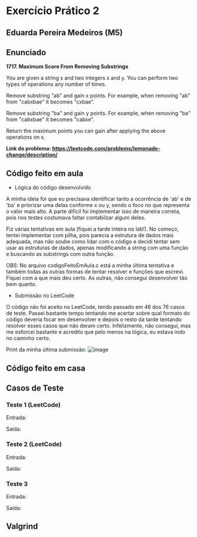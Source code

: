 # Exercício Prático 2

## Eduarda Pereira Medeiros (M5)

## Enunciado 

**1717. Maximum Score From Removing Substrings**

You are given a string s and two integers x and y. You can perform two types of operations any number of times.

Remove substring "ab" and gain x points.
For example, when removing "ab" from "cabxbae" it becomes "cxbae".

Remove substring "ba" and gain y points.
For example, when removing "ba" from "cabxbae" it becomes "cabxe".

Return the maximum points you can gain after applying the above operations on s.

**Link do problema: https://leetcode.com/problems/lemonade-change/description/**

## Código feito em aula

* Lógica do código desenvolvido
  
A minha ideia foi que eu precisava identificar tanto a ocorrência de 'ab' e de 'ba' e priorizar uma delas conforme x ou y, sendo o foco no que representa o valor mais alto.
A parte difícil foi implementar isso de maneira correta, pois nos testes costumava faltar contabilzar algum deles.

Fiz várias tentativas em aula (fiquei a tarde inteira no lab!). No começo, tentei implementar com pilha, pois parecia a estrutura de dados mais adequada, mas não soube como lidar com o código e decidi tentar sem usar as estruturas de dados, apenas modificando a string com uma função e buscando as substrings com outra função.

OBS: No arquivo codigoFeitoEmAula.c está a minha última tentativa e também todas as outras formas de tentar resolver e funções que escrevi. Fiquei com a que mais deu certo. As outras, não consegui desenvolver tão bem quanto.

* Submissão no LeetCode

O código não foi aceito no LeetCode, tendo passado em 46 dos 76 casos de teste.
Passei bastante tempo tentando me acertar sobre qual formato do código deveria focar em desenvolver e depois o resto da tarde tentando resolver esses casos que não deram certo.
Infelizmente, não consegui, mas me esforcei bastante e acredito que pelo menos na lógica, eu estava indo no caminho certo.

Print da minha última submissão:
![image](https://github.com/user-attachments/assets/12dec7c7-307c-448f-a56b-942cb08c2365)

## Código feito em casa




## Casos de Teste

### Teste 1 (LeetCode)

Entrada:

Saída:

### Teste 2  (LeetCode)

Entrada:

Saída:

### Teste 3

Entrada:

Saída:

## Valgrind
